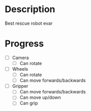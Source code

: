 # Description
Best rescue robot evar

# Progress
- [ ] Camera
    - [ ] Can rotate
- [ ] Wheels
    - [ ] Can rotate
    - [ ] Can move forwards/backwards
- [ ] Gripper
    - [ ] Can move forwards/backwards
    - [ ] Can move up/down
    - [ ] Can grip
